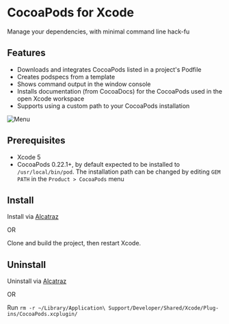 # CocoaPods for Xcode

Manage your dependencies, with minimal command line hack-fu

## Features

- Downloads and integrates CocoaPods listed in a project's Podfile
- Creates podspecs from a template
- Shows command output in the window console
- Installs documentation (from CocoaDocs) for the CocoaPods used in the open Xcode workspace
- Supports using a custom path to your CocoaPods installation

![Menu](https://github.com/kattrali/cocoadocs-xcode-plugin/raw/master/menu.png)


## Prerequisites

- Xcode 5
- CocoaPods 0.22.1+, by default expected to be installed to `/usr/local/bin/pod`. The installation path can be changed by editing `GEM PATH` in the `Product > CocoaPods` menu


## Install

Install via [Alcatraz](http://alcatraz.io/)

OR

Clone and build the project, then restart Xcode.

## Uninstall

Uninstall via [Alcatraz](http://alcatraz.io/)

OR

Run `rm -r ~/Library/Application\ Support/Developer/Shared/Xcode/Plug-ins/CocoaPods.xcplugin/`
